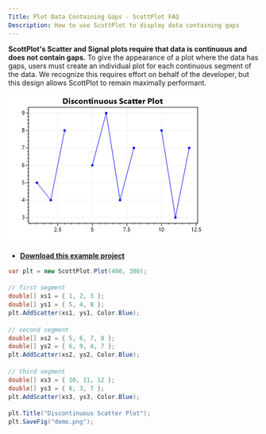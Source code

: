 ```yaml
---
Title: Plot Data Containing Gaps - ScottPlot FAQ
Description: How to use ScottPlot to display data containing gaps
---
```


**ScottPlot's Scatter and Signal plots require that data is continuous and does not contain gaps.** To give the appearance of a plot where the data has gaps, users must create an individual plot for each continuous segment of the data. We recognize this requires effort on behalf of the developer, but this design allows ScottPlot to remain maximally performant.


<div class="text-center">

![](src/ConsoleDemo/output.png)

</div>

* [**Download this example project**](https://github.com/ScottPlot/Website/tree/main/src/faq/data-gaps/src/)

```cs
var plt = new ScottPlot.Plot(400, 300);

// first segment
double[] xs1 = { 1, 2, 3 };
double[] ys1 = { 5, 4, 8 };
plt.AddScatter(xs1, ys1, Color.Blue);

// second segment
double[] xs2 = { 5, 6, 7, 8 };
double[] ys2 = { 6, 9, 4, 7 };
plt.AddScatter(xs2, ys2, Color.Blue);

// third segment
double[] xs3 = { 10, 11, 12 };
double[] ys3 = { 8, 3, 7 };
plt.AddScatter(xs3, ys3, Color.Blue);

plt.Title("Discontinuous Scatter Plot");
plt.SaveFig("demo.png");
```